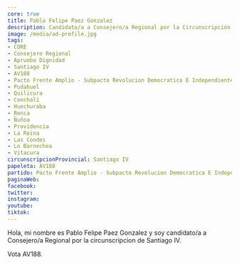 ```yaml
---
core: true
title: Pablo Felipe Paez Gonzalez
description: Candidato/a a Consejero/a Regional por la Circunscripción de Santiago IV
image: /media/ad-profile.jpg
tags:
- CORE
- Consejero Regional
- Apruebo Dignidad
- Santiago IV
- AV188
- Pacto Frente Amplio - Subpacto Revolucion Democratica E Independientes - Independientes
- Pudahuel
- Quilicura
- Conchali
- Huechuraba
- Renca
- Ñuñoa
- Providencia
- La Reina
- Las Condes
- Lo Barnechea
- Vitacura
circunscripcionProvincial: Santiago IV
papeleta: AV188
partido: Pacto Frente Amplio - Subpacto Revolucion Democratica E Independientes - Independientes
paginaWeb:
facebook:
twitter:
instagram:
youtube:
tiktok:
---
```

Hola, mi nombre es Pablo Felipe Paez Gonzalez y soy candidato/a a Consejero/a Regional por la circunscripcion de Santiago IV.

Vota AV188.